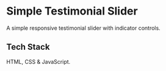 # Simple Testimonial Slider

A simple responsive testimonial slider with indicator controls. 


## Tech Stack

HTML, CSS & JavaScript.